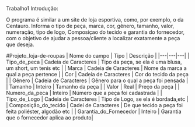 Trabalho1 Introdução:

O programa é similar a um site de loja esportiva, como, por exemplo, o da Centauro. Informa o tipo de peça, marca, cor, gênero, tamanho, valor, numeração, tipo de logo, Composiçao do tecido e garantia do fornecedor, com o objetivo de ajudar a pessoa/cliente a localizar exatamente a peça que deseja.



#Projeto_loja-de-roupas
| Nome do campo | Tipo | Descrição |
|---|---|---|
| Tipo_de_peca | Cadeia de Caracteres | Tipo da peça, se ela é uma blusa, um short, um tenis etc |
| Marca | Cadeia de Caracteres | Nome da marca a qual a peça pertence |
| Cor | Cadeia de Caracteres | Cor do tecido da peça |
| Gênero | Cadeia de Caracteres | Gênero para o qual a peça foi pensada |
| Tamanho | Inteiro | Tamanho da peça |
| Valor | Real | Preço da peça |
| Numero_da_peca | Inteiro | Número que a peça foi cadastrada |
| Tipo_de_Logo | Cadeia de Caracteres | Tipo de Logo, se ela é bordada,etc |
| Composição_do_tecido | Cadei de Caracteres | De que tecido a peça foi feita poliéster, algodão etc |
| Garantia_do_Fornecedor | Inteiro | Garantia que o fornecedor aplica ao produto|
